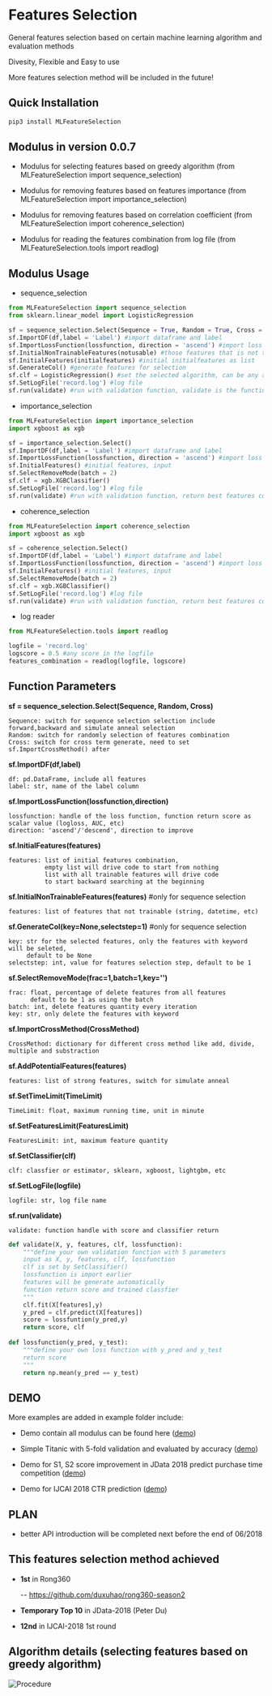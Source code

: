 # Features Selection

General features selection based on certain machine learning algorithm and evaluation methods

Divesity, Flexible and Easy to use

More features selection method will be included in the future!

## Quick Installation

```python
pip3 install MLFeatureSelection
```

## Modulus in version 0.0.7

- Modulus for selecting features based on greedy algorithm (from MLFeatureSelection import sequence_selection)

- Modulus for removing features based on features importance (from MLFeatureSelection import importance_selection)

- Modulus for removing features based on correlation coefficient (from MLFeatureSelection import coherence_selection)

- Modulus for reading the features combination from log file (from MLFeatureSelection.tools import readlog)

## Modulus Usage

- sequence_selection

```python
from MLFeatureSelection import sequence_selection
from sklearn.linear_model import LogisticRegression

sf = sequence_selection.Select(Sequence = True, Random = True, Cross = False) 
sf.ImportDF(df,label = 'Label') #import dataframe and label
sf.ImportLossFunction(lossfunction, direction = 'ascend') #import loss function handle and optimize direction, 'ascend' for AUC, ACC, 'descend' for logloss etc.
sf.InitialNonTrainableFeatures(notusable) #those features that is not trainable in the dataframe, user_id, string, etc
sf.InitialFeatures(initialfeatures) #initial initialfeatures as list
sf.GenerateCol() #generate features for selection
sf.clf = LogisticRegression() #set the selected algorithm, can be any algorithm
sf.SetLogFile('record.log') #log file
sf.run(validate) #run with validation function, validate is the function handle of the validation function, return best features combination
```

- importance_selection

```python
from MLFeatureSelection import importance_selection
import xgboost as xgb

sf = importance_selection.Select() 
sf.ImportDF(df,label = 'Label') #import dataframe and label
sf.ImportLossFunction(lossfunction, direction = 'ascend') #import loss function and optimize direction
sf.InitialFeatures() #initial features, input
sf.SelectRemoveMode(batch = 2)
sf.clf = xgb.XGBClassifier() 
sf.SetLogFile('record.log') #log file
sf.run(validate) #run with validation function, return best features combination
```

- coherence_selection

```python
from MLFeatureSelection import coherence_selection
import xgboost as xgb

sf = coherence_selection.Select() 
sf.ImportDF(df,label = 'Label') #import dataframe and label
sf.ImportLossFunction(lossfunction, direction = 'ascend') #import loss function and optimize direction
sf.InitialFeatures() #initial features, input
sf.SelectRemoveMode(batch = 2)
sf.clf = xgb.XGBClassifier() 
sf.SetLogFile('record.log') #log file
sf.run(validate) #run with validation function, return best features combination
```

- log reader

```python
from MLFeatureSelection.tools import readlog

logfile = 'record.log'
logscore = 0.5 #any score in the logfile
features_combination = readlog(logfile, logscore)
```

## Function Parameters

**sf = sequence_selection.Select(Sequence, Random, Cross)**

    Sequence: switch for sequence selection selection include forward,backward and simulate anneal selection
    Random: switch for randomly selection of features combination
    Cross: switch for cross term generate, need to set sf.ImportCrossMethod() after

**sf.ImportDF(df,label)**
    
    df: pd.DataFrame, include all features    
    label: str, name of the label column
    
**sf.ImportLossFunction(lossfunction,direction)**

    lossfunction: handle of the loss function, function return score as scalar value (logloss, AUC, etc)    
    direction: 'ascend'/'descend', direction to improve
    
**sf.InitialFeatures(features)**

    features: list of initial features combination,     
              empty list will drive code to start from nothing    
              list with all trainable features will drive code               
              to start backward searching at the beginning
              
**sf.InitialNonTrainableFeatures(features)** #only for sequence selection

    features: list of features that not trainable (string, datetime, etc)

**sf.GenerateCol(key=None,selectstep=1)** #only for sequence selection

    key: str for the selected features, only the features with keyword will be seleted,         
         default to be None         
    selectstep: int, value for features selection step, default to be 1
    
**sf.SelectRemoveMode(frac=1,batch=1,key='')**

    frac: float, percentage of delete features from all features    
          default to be 1 as using the batch          
    batch: int, delete features quantity every iteration    
    key: str, only delete the features with keyword
    
**sf.ImportCrossMethod(CrossMethod)**

    CrossMethod: dictionary for different cross method like add, divide, multiple and substraction
    
**sf.AddPotentialFeatures(features)**

    features: list of strong features, switch for simulate anneal
    
**sf.SetTimeLimit(TimeLimit)**

    TimeLimit: float, maximum running time, unit in minute
    

**sf.SetFeaturesLimit(FeaturesLimit)**

    FeaturesLimit: int, maximum feature quantity
    
**sf.SetClassifier(clf)**

    clf: classfier or estimator, sklearn, xgboost, lightgbm, etc

**sf.SetLogFile(logfile)**

    logfile: str, log file name
    
**sf.run(validate)**

    validate: function handle with score and classifier return
    
```python
def validate(X, y, features, clf, lossfunction):
    """define your own validation function with 5 parameters
    input as X, y, features, clf, lossfunction
    clf is set by SetClassifier()
    lossfunction is import earlier
    features will be generate automatically
    function return score and trained classfier
    """
    clf.fit(X[features],y)
    y_pred = clf.predict(X[features])
    score = lossfuntion(y_pred,y)
    return score, clf
    
def lossfunction(y_pred, y_test):
    """define your own loss function with y_pred and y_test
    return score
    """
    return np.mean(y_pred == y_test)

```

## DEMO

More examples are added in example folder include:

- Demo contain all modulus can be found here ([demo](https://github.com/duxuhao/Feature-Selection/blob/master/Demo.py))

- Simple Titanic with 5-fold validation and evaluated by accuracy ([demo](https://github.com/duxuhao/Feature-Selection/tree/master/example/titanic))

- Demo for S1, S2 score improvement in JData 2018 predict purchase time competition ([demo](https://github.com/duxuhao/Feature-Selection/tree/master/example/JData2018))

- Demo for IJCAI 2018 CTR prediction ([demo](https://github.com/duxuhao/Feature-Selection/tree/master/example/IJCAI-2018))

## PLAN

- better API introduction will be completed next before the end of 06/2018


## This features selection method achieved

- **1st** in Rong360

   -- https://github.com/duxuhao/rong360-season2
   
- **Temporary Top 10** in JData-2018 (Peter Du)

- **12nd** in IJCAI-2018 1st round

## Algorithm details (selecting features based on greedy algorithm)

![Procedure](https://github.com/duxuhao/Feature-Selection/blob/master/Procedure0.png)
